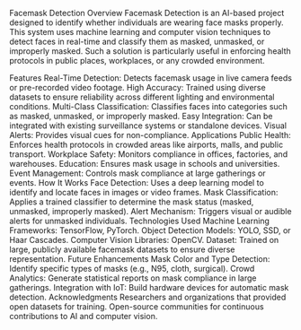 Facemask Detection
Overview
Facemask Detection is an AI-based project designed to identify whether individuals are wearing face masks properly. This system uses machine learning and computer vision techniques to detect faces in real-time and classify them as masked, unmasked, or improperly masked. Such a solution is particularly useful in enforcing health protocols in public places, workplaces, or any crowded environment.

Features
Real-Time Detection: Detects facemask usage in live camera feeds or pre-recorded video footage.
High Accuracy: Trained using diverse datasets to ensure reliability across different lighting and environmental conditions.
Multi-Class Classification: Classifies faces into categories such as masked, unmasked, or improperly masked.
Easy Integration: Can be integrated with existing surveillance systems or standalone devices.
Visual Alerts: Provides visual cues for non-compliance.
Applications
Public Health: Enforces health protocols in crowded areas like airports, malls, and public transport.
Workplace Safety: Monitors compliance in offices, factories, and warehouses.
Education: Ensures mask usage in schools and universities.
Event Management: Controls mask compliance at large gatherings or events.
How It Works
Face Detection: Uses a deep learning model to identify and locate faces in images or video frames.
Mask Classification: Applies a trained classifier to determine the mask status (masked, unmasked, improperly masked).
Alert Mechanism: Triggers visual or audible alerts for unmasked individuals.
Technologies Used
Machine Learning Frameworks: TensorFlow, PyTorch.
Object Detection Models: YOLO, SSD, or Haar Cascades.
Computer Vision Libraries: OpenCV.
Dataset: Trained on large, publicly available facemask datasets to ensure diverse representation.
Future Enhancements
Mask Color and Type Detection: Identify specific types of masks (e.g., N95, cloth, surgical).
Crowd Analytics: Generate statistical reports on mask compliance in large gatherings.
Integration with IoT: Build hardware devices for automatic mask detection.
Acknowledgments
Researchers and organizations that provided open datasets for training.
Open-source communities for continuous contributions to AI and computer vision.
